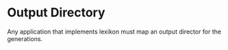 # Output Directory

Any application that implements lexikon must map an output director for the generations.

